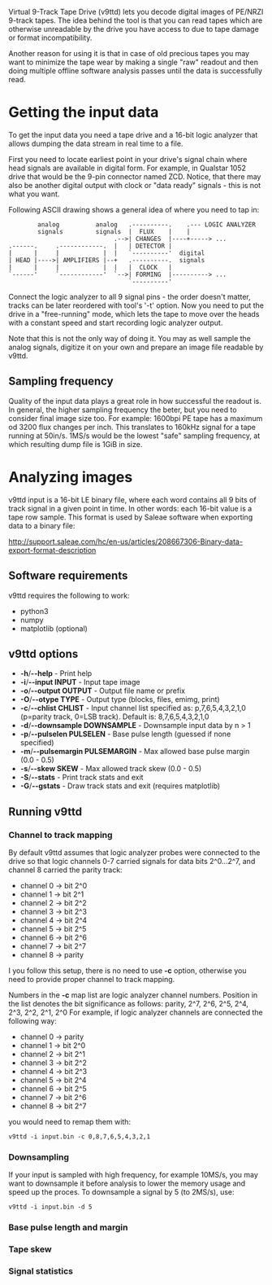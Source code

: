 
Virtual 9-Track Tape Drive (v9ttd) lets you decode digital images of PE/NRZI
9-track tapes. The idea behind the tool is that you can read tapes which are
otherwise unreadable by the drive you have access to due to tape damage
or format incompatibility.

Another reason for using it is that in case of old precious tapes you may want to
minimize the tape wear by making a single "raw" readout and then doing multiple offline
software analysis passes until the data is successfully read.

# Getting the input data

To get the input data you need a tape drive and a 16-bit logic analyzer that allows dumping the data
stream in real time to a file.

First you need to locate earliest point in your drive's signal chain where head signals are available
in digital form. For example, in Qualstar 1052 drive that would be the 9-pin connector named ZCD.
Notice, that there
may also be another digital output with clock or "data ready" signals - this is not what you want.

Following ASCII drawing shows a general idea of where you need to tap in:

            analog          analog   .----------.    .--- LOGIC ANALYZER
            signals         signals  |  FLUX    |    |
                                 .-->| CHANGES  |----+-----> ...
    .------.     .------------.  |   | DETECTOR |
    |      |     |            |  |   `----------'  digital
    | HEAD |---->| AMPLIFIERS |--+   .----------.  signals
    |      |     |            |  |   |  CLOCK   |
    `------'     `------------'  `-->| FORMING  |----------> ...
                                     `----------'

Connect the logic analyzer to all 9 signal pins - the order doesn't matter, tracks can be later reordered with
tool's '-t' option. Now you need to put the drive in a "free-running" mode, which lets the tape
to move over the heads with a constant speed and start recording logic analyzer output.

Note that this is not the only way of doing it. You may as well sample the analog signals,
digitize it on your own and prepare an image file readable by v9ttd.

## Sampling frequency

Quality of the input data plays a great role in how successful the readout is.
In general, the higher sampling frequency the beter, but you need to consider final image size too.
For example:
1600bpi PE tape has a maximum od 3200 flux changes per inch.
This translates to 160kHz signal for a tape running at 50in/s.
1MS/s would be the lowest "safe" sampling frequency, at which resulting dump file
is 1GiB in size.

# Analyzing images

v9ttd input is a 16-bit LE binary file, where each word contains all 9 bits
of track signal in a given point in time. In other words: each 16-bit value is a
tape row sample. This format is used by Saleae software when exporting data to a binary file:

http://support.saleae.com/hc/en-us/articles/208667306-Binary-data-export-format-description

## Software requirements

v9ttd requires the following to work:

* python3
* numpy
* matplotlib (optional)

## v9ttd options

* **-h**/**--help** - Print help
* **-i**/**--input INPUT** - Input tape image
* **-o**/**--output OUTPUT** - Output file name or prefix
* **-O**/**--otype TYPE** - Output type (blocks, files, emimg, print)
* **-c**/**--chlist CHLIST** - Input channel list specified as: p,7,6,5,4,3,2,1,0 (p=parity track, 0=LSB track). Default is: 8,7,6,5,4,3,2,1,0
* **-d**/**--downsample DOWNSAMPLE** - Downsample input data by n > 1
* **-p**/**--pulselen PULSELEN** - Base pulse length (guessed if none specified)
* **-m**/**--pulsemargin PULSEMARGIN** -  Max allowed base pulse margin (0.0 - 0.5)
* **-s**/**--skew SKEW** - Max allowed track skew (0.0 - 0.5)
* **-S**/**--stats** - Print track stats and exit
* **-G**/**--gstats** - Draw track stats and exit (requires matplotlib)

## Running v9ttd

### Channel to track mapping

By default v9ttd assumes that logic analyzer probes were connected to the drive so that
logic channels 0-7 carried signals for data bits 2^0...2^7, and channel 8 carried the parity track:

* channel 0 -> bit 2^0
* channel 1 -> bit 2^1
* channel 2 -> bit 2^2
* channel 3 -> bit 2^3
* channel 4 -> bit 2^4
* channel 5 -> bit 2^5
* channel 6 -> bit 2^6
* channel 7 -> bit 2^7
* channel 8 -> parity

I you follow this setup, there is no need to use **-c** option,
otherwise you need to provide proper channel to track mapping.

Numbers in the **-c** map list are logic analyzer channel numbers.
Position in the list denotes the bit significance as follows:
    parity, 2^7, 2^6, 2^5, 2^4, 2^3, 2^2, 2^1, 2^0
For example, if logic analyzer channels are connected the following way:

* channel 0 -> parity
* channel 1 -> bit 2^0
* channel 2 -> bit 2^1
* channel 3 -> bit 2^2
* channel 4 -> bit 2^3
* channel 5 -> bit 2^4
* channel 6 -> bit 2^5
* channel 7 -> bit 2^6
* channel 8 -> bit 2^7

you would need to remap them with:

    v9ttd -i input.bin -c 0,8,7,6,5,4,3,2,1

### Downsampling

If your input is sampled with high frequency, for example 10MS/s, you may want to downsample it
before analysis to lower the memory usage and speed up the proces. To downsample a signal
by 5 (to 2MS/s), use:

    v9ttd -i input.bin -d 5

### Base pulse length and margin

### Tape skew

### Signal statistics

